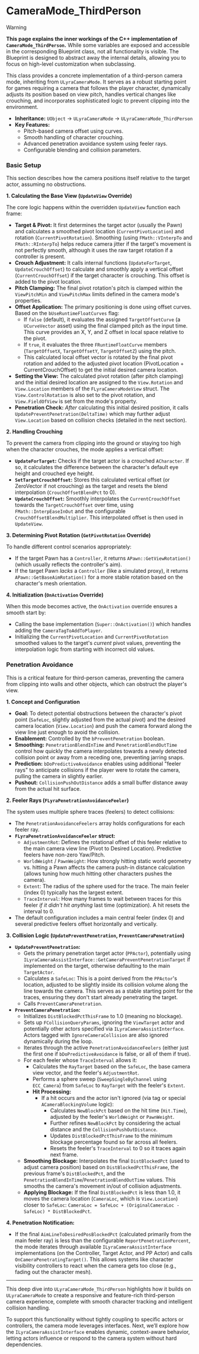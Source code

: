 # CameraMode_ThirdPerson

> [!WARNING]
> **This page explains the inner workings of the C++ implementation of `CameraMode_ThirdPerson`.** While some variables are exposed and accessible in the corresponding Blueprint class, not all functionality is visible. The Blueprint is designed to abstract away the internal details, allowing you to focus on high-level customization when subclassing.

This class provides a concrete implementation of a third-person camera mode, inheriting from `ULyraCameraMode`. It serves as a robust starting point for games requiring a camera that follows the player character, dynamically adjusts its position based on view pitch, handles vertical changes like crouching, and incorporates sophisticated logic to prevent clipping into the environment.

* **Inheritance:** `UObject` -> `ULyraCameraMode` -> `ULyraCameraMode_ThirdPerson`
* **Key Features:**
  * Pitch-based camera offset using curves.
  * Smooth handling of character crouching.
  * Advanced penetration avoidance system using feeler rays.
  * Configurable blending and collision parameters.

### Basic Setup

This section describes how the camera positions itself relative to the target actor, assuming no obstructions.

**1. Calculating the Base View (`UpdateView` Override)**

The core logic happens within the overridden `UpdateView` function each frame:

* **Target & Pivot:** It first determines the target actor (usually the Pawn) and calculates a smoothed pivot location (`CurrentPivotLocation`) and rotation (`CurrentPivotRotation`). Smoothing (using `FMath::VInterpTo` and `FMath::RInterpTo`) helps reduce camera jitter if the target's movement is not perfectly smooth, although it uses the raw target rotation if a controller is present.
* **Crouch Adjustment:** It calls internal functions (`UpdateForTarget`, `UpdateCrouchOffset`) to calculate and smoothly apply a vertical offset (`CurrentCrouchOffset`) if the target character is crouching. This offset is added to the pivot location.
* **Pitch Clamping:** The final pivot rotation's pitch is clamped within the `ViewPitchMin` and `ViewPitchMax` limits defined in the camera mode's properties.
* **Offset Application:** The primary positioning is done using offset curves. Based on the `bUseRuntimeFloatCurves` flag:
  * If `false` (default), it evaluates the assigned `TargetOffsetCurve` (a `UCurveVector` asset) using the final clamped pitch as the input time. This curve provides an X, Y, and Z offset in local space relative to the pivot.
  * If `true`, it evaluates the three `FRuntimeFloatCurve` members (`TargetOffsetX`, `TargetOffsetY`, `TargetOffsetZ`) using the pitch.
  * This calculated local offset vector is rotated by the final pivot rotation and added to the adjusted pivot location (PivotLocation + CurrentCrouchOffset) to get the initial desired camera location.
* **Setting the View:** The calculated pivot rotation (after pitch clamping) and the initial desired location are assigned to the `View.Rotation` and `View.Location` members of the `FLyraCameraModeView` struct. The `View.ControlRotation` is also set to the pivot rotation, and `View.FieldOfView` is set from the mode's property.
* **Penetration Check:** _After_ calculating this initial desired position, it calls `UpdatePreventPenetration(DeltaTime)` which may further adjust `View.Location` based on collision checks (detailed in the next section).

**2. Handling Crouching**

To prevent the camera from clipping into the ground or staying too high when the character crouches, the mode applies a vertical offset:

* **`UpdateForTarget`:** Checks if the target actor is a crouched `ACharacter`. If so, it calculates the difference between the character's default eye height and crouched eye height.
* **`SetTargetCrouchOffset`:** Stores this calculated vertical offset (or ZeroVector if not crouching) as the target and resets the blend interpolation (`CrouchOffsetBlendPct` to 0).
* **`UpdateCrouchOffset`:** Smoothly interpolates the `CurrentCrouchOffset` towards the `TargetCrouchOffset` over time, using `FMath::InterpEaseInOut` and the configurable `CrouchOffsetBlendMultiplier`. This interpolated offset is then used in `UpdateView`.

**3. Determining Pivot Rotation (`GetPivotRotation` Override)**

To handle different control scenarios appropriately:

* If the target Pawn has a `Controller`, it returns `APawn::GetViewRotation()` (which usually reflects the controller's aim).
* If the target Pawn _lacks_ a `Controller` (like a simulated proxy), it returns `APawn::GetBaseAimRotation()` for a more stable rotation based on the character's mesh orientation.

**4. Initialization (`OnActivation` Override)**

When this mode becomes active, the `OnActivation` override ensures a smooth start by:

* Calling the base implementation (`Super::OnActivation()`) which handles adding the `CameraTagToAddToPlayer`.
* Initializing the `CurrentPivotLocation` and `CurrentPivotRotation` smoothed values to the target's _current_ pivot values, preventing the interpolation logic from starting with incorrect old values.

### Penetration Avoidance

This is a critical feature for third-person cameras, preventing the camera from clipping into walls and other objects, which can obstruct the player's view.

**1. Concept and Configuration**

* **Goal:** To detect potential obstructions between the character's pivot point (`SafeLoc`, slightly adjusted from the actual pivot) and the desired camera location (`View.Location`) and push the camera forward along the view line just enough to avoid the collision.
* **Enablement:** Controlled by the `bPreventPenetration` boolean.
* **Smoothing:** `PenetrationBlendInTime` and `PenetrationBlendOutTime` control how quickly the camera interpolates towards a newly detected collision point or away from a receding one, preventing jarring snaps.
* **Prediction:** `bDoPredictiveAvoidance` enables using additional "feeler rays" to anticipate collisions if the player were to rotate the camera, pulling the camera in slightly earlier.
* **Pushout:** `CollisionPushOutDistance` adds a small buffer distance away from the actual hit surface.

**2. Feeler Rays (`FLyraPenetrationAvoidanceFeeler`)**

The system uses multiple sphere traces (feelers) to detect collisions:

* The `PenetrationAvoidanceFeelers` array holds configurations for each feeler ray.
* **`FLyraPenetrationAvoidanceFeeler` struct:**
  * `AdjustmentRot`: Defines the rotational offset of this feeler relative to the main camera view line (Pivot to Desired Location). Predictive feelers have non-zero Yaw/Pitch.
  * `WorldWeight` / `PawnWeight`: How strongly hitting static world geometry vs. hitting a Pawn affects the camera push-in distance calculation (allows tuning how much hitting other characters pushes the camera).
  * `Extent`: The radius of the sphere used for the trace. The main feeler (index 0) typically has the largest extent.
  * `TraceInterval`: How many frames to wait between traces for this feeler _if it didn't hit anything_ last time (optimization). A hit resets the interval to 0.
* The default configuration includes a main central feeler (index 0) and several predictive feelers offset horizontally and vertically.

**3. Collision Logic (`UpdatePreventPenetration`, `PreventCameraPenetration`)**

* **`UpdatePreventPenetration`:**
  * Gets the primary penetration target actor (`PPActor`), potentially using `ILyraCameraAssistInterface::GetCameraPreventPenetrationTarget` if implemented on the target, otherwise defaulting to the main `TargetActor`.
  * Calculates a `SafeLoc`: This is a point derived from the `PPActor`'s location, adjusted to be slightly inside its collision volume along the line towards the camera. This serves as a stable starting point for the traces, ensuring they don't start already penetrating the target.
  * Calls `PreventCameraPenetration`.
* **`PreventCameraPenetration`:**
  * Initializes `DistBlockedPctThisFrame` to 1.0 (meaning no blockage).
  * Sets up `FCollisionQueryParams`, ignoring the `ViewTarget` actor and potentially other actors specified via `ILyraCameraAssistInterface`. Actors tagged with `IgnoreCameraCollision` are also ignored dynamically during the loop.
  * Iterates through the active `PenetrationAvoidanceFeelers` (either just the first one if `bDoPredictiveAvoidance` is false, or all of them if true).
  * For each feeler whose `TraceInterval` allows it:
    * Calculates the `RayTarget` based on the `SafeLoc`, the base camera view vector, and the feeler's `AdjustmentRot`.
    * Performs a sphere sweep (`SweepSingleByChannel` using `ECC_Camera`) from `SafeLoc` to `RayTarget` with the feeler's `Extent`.
    * **Hit Processing:**
      * If a hit occurs and the actor isn't ignored (via tag or special `ACameraBlockingVolume` logic):
        * Calculates `NewBlockPct` based on the hit time (`Hit.Time`), adjusted by the feeler's `WorldWeight` or `PawnWeight`.
        * Further refines `NewBlockPct` by considering the actual distance and the `CollisionPushOutDistance`.
        * Updates `DistBlockedPctThisFrame` to the minimum blockage percentage found so far across all feelers.
        * Resets the feeler's `TraceInterval` to 0 so it traces again next frame.
  * **Smoothing Blockage:** Interpolates the final `DistBlockedPct` (used to adjust camera position) based on `DistBlockedPctThisFrame`, the previous frame's `DistBlockedPct`, and the `PenetrationBlendInTime`/`PenetrationBlendOutTime` values. This smooths the camera's movement in/out of collision adjustments.
  * **Applying Blockage:** If the final `DistBlockedPct` is less than 1.0, it moves the camera location (`CameraLoc`, which is `View.Location`) closer to `SafeLoc`: `CameraLoc = SafeLoc + (OriginalCameraLoc - SafeLoc) * DistBlockedPct`.

**4. Penetration Notification:**

* If the final `AimLineToDesiredPosBlockedPct` (calculated primarily from the main feeler ray) is less than the configurable `ReportPenetrationPercent`, the mode iterates through available `ILyraCameraAssistInterface` implementations (on the Controller, Target Actor, and PP Actor) and calls `OnCameraPenetratingTarget()`. This allows systems like character visibility controllers to react when the camera gets too close (e.g., fading out the character mesh).

***

This deep dive into `ULyraCameraMode_ThirdPerson` highlights how it builds on `ULyraCameraMode` to create a responsive and feature-rich third-person camera experience, complete with smooth character tracking and intelligent collision handling.

To support this functionality without tightly coupling to specific actors or controllers, the camera mode leverages interfaces. Next, we’ll explore how the `ILyraCameraAssistInterface` enables dynamic, context-aware behavior, letting actors influence or respond to the camera system without hard dependencies.
